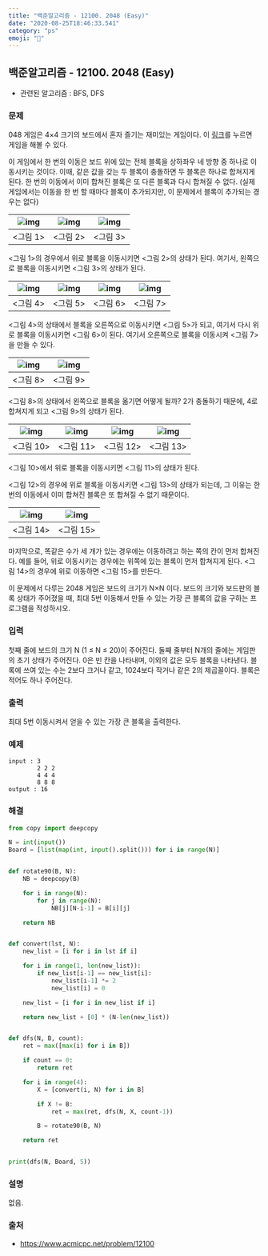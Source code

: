 ```yaml
---
title: "백준알고리즘 - 12100. 2048 (Easy)"
date: "2020-08-25T18:46:33.541"
category: "ps"
emoji: "🚠"
---
```


## 백준알고리즘 - 12100. 2048 (Easy)

- 관련된 알고리즘 : BFS, DFS

### 문제

048 게임은 4×4 크기의 보드에서 혼자 즐기는 재미있는 게임이다. 이 [링크](https://gabrielecirulli.github.io/2048/)를 누르면 게임을 해볼 수 있다.

이 게임에서 한 번의 이동은 보드 위에 있는 전체 블록을 상하좌우 네 방향 중 하나로 이동시키는 것이다. 이때, 같은 값을 갖는 두 블록이 충돌하면 두 블록은 하나로 합쳐지게 된다. 한 번의 이동에서 이미 합쳐진 블록은 또 다른 블록과 다시 합쳐질 수 없다. (실제 게임에서는 이동을 한 번 할 때마다 블록이 추가되지만, 이 문제에서 블록이 추가되는 경우는 없다)

| ![img](https://onlinejudgeimages.s3-ap-northeast-1.amazonaws.com/problem/12094/1.png) | ![img](https://onlinejudgeimages.s3-ap-northeast-1.amazonaws.com/problem/12094/2.png) | ![img](https://onlinejudgeimages.s3-ap-northeast-1.amazonaws.com/problem/12094/3.png) |
| ------------------------------------------------------------------------------------- | ------------------------------------------------------------------------------------- | ------------------------------------------------------------------------------------- |
| <그림 1>                                                                              | <그림 2>                                                                              | <그림 3>                                                                              |

<그림 1>의 경우에서 위로 블록을 이동시키면 <그림 2>의 상태가 된다. 여기서, 왼쪽으로 블록을 이동시키면 <그림 3>의 상태가 된다.

| ![img](https://onlinejudgeimages.s3-ap-northeast-1.amazonaws.com/problem/12094/4.png) | ![img](https://onlinejudgeimages.s3-ap-northeast-1.amazonaws.com/problem/12094/5.png) | ![img](https://onlinejudgeimages.s3-ap-northeast-1.amazonaws.com/problem/12094/6.png) | ![img](https://onlinejudgeimages.s3-ap-northeast-1.amazonaws.com/problem/12094/7.png) |
| ------------------------------------------------------------------------------------- | ------------------------------------------------------------------------------------- | ------------------------------------------------------------------------------------- | ------------------------------------------------------------------------------------- |
| <그림 4>                                                                              | <그림 5>                                                                              | <그림 6>                                                                              | <그림 7>                                                                              |

<그림 4>의 상태에서 블록을 오른쪽으로 이동시키면 <그림 5>가 되고, 여기서 다시 위로 블록을 이동시키면 <그림 6>이 된다. 여기서 오른쪽으로 블록을 이동시켜 <그림 7>을 만들 수 있다.

| ![img](https://onlinejudgeimages.s3-ap-northeast-1.amazonaws.com/problem/12094/8.png) | ![img](https://onlinejudgeimages.s3-ap-northeast-1.amazonaws.com/problem/12094/10.png) |
| ------------------------------------------------------------------------------------- | -------------------------------------------------------------------------------------- |
| <그림 8>                                                                              | <그림 9>                                                                               |

<그림 8>의 상태에서 왼쪽으로 블록을 옮기면 어떻게 될까? 2가 충돌하기 때문에, 4로 합쳐지게 되고 <그림 9>의 상태가 된다.

| ![img](https://onlinejudgeimages.s3-ap-northeast-1.amazonaws.com/problem/12094/17.png) | ![img](https://onlinejudgeimages.s3-ap-northeast-1.amazonaws.com/problem/12094/18.png) | ![img](https://onlinejudgeimages.s3-ap-northeast-1.amazonaws.com/problem/12094/19.png) | ![img](https://onlinejudgeimages.s3-ap-northeast-1.amazonaws.com/problem/12094/20.png) |
| -------------------------------------------------------------------------------------- | -------------------------------------------------------------------------------------- | -------------------------------------------------------------------------------------- | -------------------------------------------------------------------------------------- |
| <그림 10>                                                                              | <그림 11>                                                                              | <그림 12>                                                                              | <그림 13>                                                                              |

<그림 10>에서 위로 블록을 이동시키면 <그림 11>의 상태가 된다.

<그림 12>의 경우에 위로 블록을 이동시키면 <그림 13>의 상태가 되는데, 그 이유는 한 번의 이동에서 이미 합쳐진 블록은 또 합쳐질 수 없기 때문이다.

| ![img](https://onlinejudgeimages.s3-ap-northeast-1.amazonaws.com/problem/12094/21.png) | ![img](https://onlinejudgeimages.s3-ap-northeast-1.amazonaws.com/problem/12094/22.png) |
| -------------------------------------------------------------------------------------- | -------------------------------------------------------------------------------------- |
| <그림 14>                                                                              | <그림 15>                                                                              |

마지막으로, 똑같은 수가 세 개가 있는 경우에는 이동하려고 하는 쪽의 칸이 먼저 합쳐진다. 예를 들어, 위로 이동시키는 경우에는 위쪽에 있는 블록이 먼저 합쳐지게 된다. <그림 14>의 경우에 위로 이동하면 <그림 15>를 만든다.

이 문제에서 다루는 2048 게임은 보드의 크기가 N×N 이다. 보드의 크기와 보드판의 블록 상태가 주어졌을 때, 최대 5번 이동해서 만들 수 있는 가장 큰 블록의 값을 구하는 프로그램을 작성하시오.

### 입력

첫째 줄에 보드의 크기 N (1 ≤ N ≤ 20)이 주어진다. 둘째 줄부터 N개의 줄에는 게임판의 초기 상태가 주어진다. 0은 빈 칸을 나타내며, 이외의 값은 모두 블록을 나타낸다. 블록에 쓰여 있는 수는 2보다 크거나 같고, 1024보다 작거나 같은 2의 제곱꼴이다. 블록은 적어도 하나 주어진다.

### 출력

최대 5번 이동시켜서 얻을 수 있는 가장 큰 블록을 출력한다.

### 예제

```
input : 3
        2 2 2
        4 4 4
        8 8 8
output : 16
```

### 해결

```python
from copy import deepcopy

N = int(input())
Board = [list(map(int, input().split())) for i in range(N)]


def rotate90(B, N):
    NB = deepcopy(B)

    for i in range(N):
        for j in range(N):
            NB[j][N-i-1] = B[i][j]

    return NB


def convert(lst, N):
    new_list = [i for i in lst if i]

    for i in range(1, len(new_list)):
        if new_list[i-1] == new_list[i]:
            new_list[i-1] *= 2
            new_list[i] = 0

    new_list = [i for i in new_list if i]

    return new_list + [0] * (N-len(new_list))


def dfs(N, B, count):
    ret = max([max(i) for i in B])

    if count == 0:
        return ret

    for i in range(4):
        X = [convert(i, N) for i in B]

        if X != B:
            ret = max(ret, dfs(N, X, count-1))

        B = rotate90(B, N)

    return ret


print(dfs(N, Board, 5))
```

### 설명

없음.

### 출처

- https://www.acmicpc.net/problem/12100
